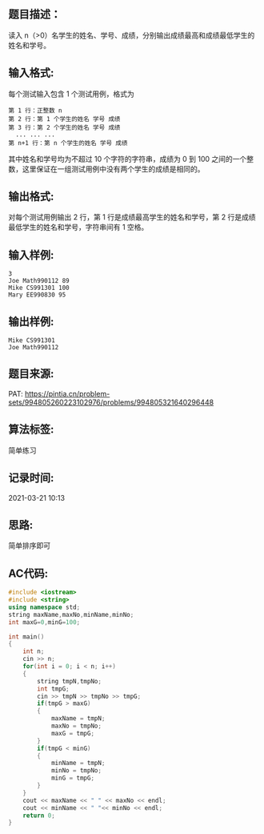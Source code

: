 ## 题目描述：
读入 n（>0）名学生的姓名、学号、成绩，分别输出成绩最高和成绩最低学生的姓名和学号。

## 输入格式:
每个测试输入包含 1 个测试用例，格式为  
```
第 1 行：正整数 n
第 2 行：第 1 个学生的姓名 学号 成绩
第 3 行：第 2 个学生的姓名 学号 成绩
  ... ... ...
第 n+1 行：第 n 个学生的姓名 学号 成绩
```
其中姓名和学号均为不超过 10 个字符的字符串，成绩为 0 到 100 之间的一个整数，这里保证在一组测试用例中没有两个学生的成绩是相同的。  

## 输出格式:
对每个测试用例输出 2 行，第 1 行是成绩最高学生的姓名和学号，第 2 行是成绩最低学生的姓名和学号，字符串间有 1 空格。  

## 输入样例:
```
3
Joe Math990112 89
Mike CS991301 100
Mary EE990830 95
```

## 输出样例:
```
Mike CS991301
Joe Math990112
```

## 题目来源:
PAT: https://pintia.cn/problem-sets/994805260223102976/problems/994805321640296448

## 算法标签:
简单练习

## 记录时间:
2021-03-21 10:13

## 思路:
简单排序即可

## AC代码:
```cpp
#include <iostream>
#include <string>
using namespace std;
string maxName,maxNo,minName,minNo;
int maxG=0,minG=100;

int main()
{
	int n;
	cin >> n;
	for(int i = 0; i < n; i++)
	{
		string tmpN,tmpNo;
		int tmpG;
		cin >> tmpN >> tmpNo >> tmpG;
		if(tmpG > maxG)
		{
			maxName = tmpN;
			maxNo = tmpNo;
			maxG = tmpG;
		}
		if(tmpG < minG)
		{
			minName = tmpN;
			minNo = tmpNo;
			minG = tmpG;
		}
	}
	cout << maxName << " " << maxNo << endl;
	cout << minName << " "<< minNo << endl;
	return 0;
}